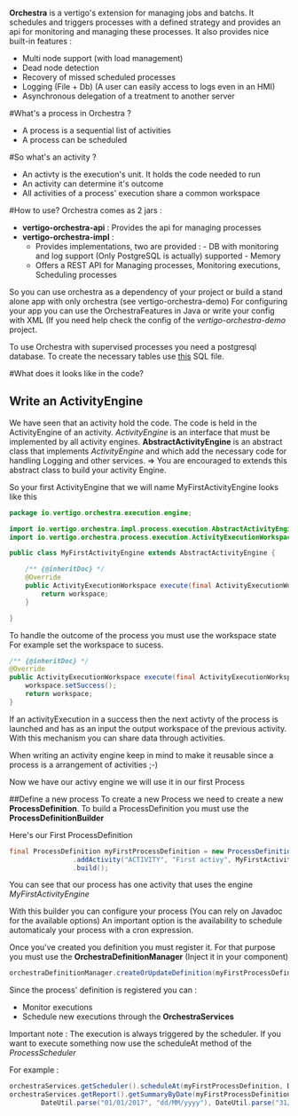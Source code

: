 **Orchestra** is a vertigo's extension for managing jobs and batchs.
It schedules and triggers processes with a defined strategy and provides an api for monitoring and managing these processes.
It also provides nice built-in features :
- Multi node support (with load management)
- Dead node detection
- Recovery of missed scheduled processes
- Logging (File + Db) (A user can easily access to logs even in an HMI)
- Asynchronous delegation of a treatment to another server

#What's a process in Orchestra ?
- A process is a sequential list of activities
- A process can be scheduled

#So what's an activity ?
- An activty is the execution's unit. It holds the code needed to run
- An activity can determine it's outcome
- All activities of a process' execution share a common workspace 

#How to use?
Orchestra comes as 2 jars : 
- **vertigo-orchestra-api** : Provides the api for managing processes
- **vertigo-orchestra-impl** : 
	- Provides implementations, two are provided :
	       - DB with monitoring and log support (Only PostgreSQL is actually) supported 
	       - Memory
	- Offers a REST API for  Managing processes, Monitoring executions, Scheduling processes

So you can use orchestra as a dependency of your project or build a stand alone app with only orchestra (see vertigo-orchestra-demo)
For configuring your app you can use the OrchestraFeatures in Java or write your config with XML (If you need help check the config of the *vertigo-orchestra-demo* project.

To use Orchestra with supervised processes you need a postgresql database. To create the necessary tables use [this](vertigo-orchestra-impl/src/main/database/scripts/install/orchestra_create_init.sql) SQL file.

#What does it looks like in the code?

## Write an ActivityEngine
We have seen that an activity hold the code. The code is held in the ActivityEngine of an activity.
*ActivityEngine* is an interface that must be implemented by all activity engines.
**AbstractActivityEngine** is an abstract class that implements *ActivityEngine* and which add the necessary code for handling Logging and other services. 
=> You are encouraged to extends this abstract class to build your activity Engine.

So your first ActivityEngine that we will name MyFirstActivityEngine looks like this 
```java
package io.vertigo.orchestra.execution.engine;

import io.vertigo.orchestra.impl.process.execution.AbstractActivityEngine;
import io.vertigo.orchestra.process.execution.ActivityExecutionWorkspace;

public class MyFirstActivityEngine extends AbstractActivityEngine {

	/** {@inheritDoc} */
	@Override
	public ActivityExecutionWorkspace execute(final ActivityExecutionWorkspace workspace) {
		return workspace;
	}

}
```

To handle the outcome of the process you must use the workspace state
For example set the workspace to sucess.

```java
/** {@inheritDoc} */
@Override
public ActivityExecutionWorkspace execute(final ActivityExecutionWorkspace workspace) {
 	workspace.setSuccess();
	return workspace;
}
```
If an activityExecution in a success then the next activty of the process is launched and has as an input the output workspace of the previous activity. With this mechanism you can share data through activities.

When writing an activity engine keep in mind to make it reusable since a process is a arrangement of activities ;-)

Now we have our activy engine we will use it in our first Process

##Define a new process
To create a new Process we need to create a new **ProcessDefinition**.
To build a ProcessDefinition you must use the **ProcessDefinitionBuilder**

Here's our First ProcessDefinition

```java
final ProcessDefinition myFirstProcessDefinition = new ProcessDefinitionBuilder("MY_FIRST_ONE", "My first process")
				.addActivity("ACTIVITY", "First activy", MyFirstActivityEngine.class)
				.build();
```
You can see that our process has one activity that uses the engine *MyFirstActivityEngine*

With this builder you can configure your process (You can rely on Javadoc for the available options)
An important option is the availability to schedule automaticaly your process with a cron expression.

Once you've created you definition you must register it. For that purpose you must use the **OrchestraDefinitionManager** (Inject it in your component)

```java
orchestraDefinitionManager.createOrUpdateDefinition(myFirstProcessDefinition);
```

Since the process' definition is registered you can :
- Monitor executions
- Schedule new executions
through the **OrchestraServices** 

Important note : The execution is always triggered by the scheduler. If you want to execute something now use the scheduleAt method of the *ProcessScheduler*

For example :
```java
orchestraServices.getScheduler().scheduleAt(myFirstProcessDefinition, DateUtil.newDateTime(), Collections.emptyMap());
orchestraServices.getReport().getSummaryByDate(myFirstProcessDefinition, 
		DateUtil.parse("01/01/2017", "dd/MM/yyyy"), DateUtil.parse("31/12/2017", "dd/MM/yyyy"));
```

